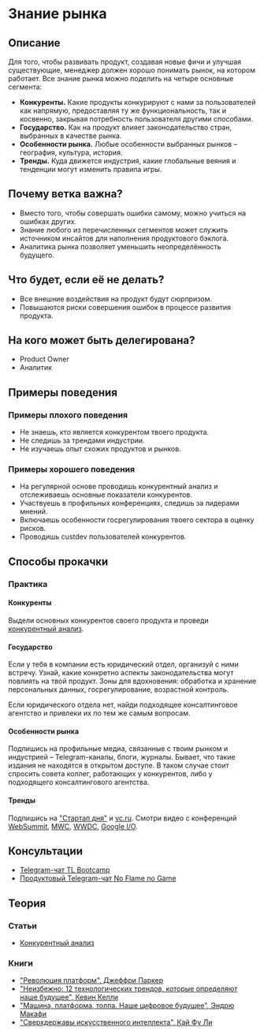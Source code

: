 # Знание рынка
## Описание
Для того, чтобы развивать продукт, создавая новые фичи и улучшая существующие, менеджер должен хорошо понимать рынок, на котором работает. Все знание рынка можно поделить на четыре основные сегмента:
- **Конкуренты.** Какие продукты конкурируют с нами за пользователей как напрямую, предоставляя ту же функциональность, так и косвенно, закрывая потребность пользователя другими способами.
- **Государство.** Как на продукт влияет законодательство стран, выбранных в качестве рынка.
- **Особенности рынка.** Любые особенности выбранных рынков – география, культура, история.
- **Тренды.** Куда движется индустрия, какие глобальные веяния и тенденции могут изменить правила игры.

## Почему ветка важна?
- Вместо того, чтобы совершать ошибки самому, можно учиться на ошибках других.
- Знание любого из перечисленных сегментов может служить источником инсайтов для наполнения продуктового бэклога.
- Аналитика рынка позволяет уменьшить неопределённость будущего.

## Что будет, если её не делать?
- Все внешние воздействия на продукт будут сюрпризом.
- Повышаются риски совершения ошибок в процессе развития продукта.

## На кого может быть делегирована?
- Product Owner
- Аналитик

## Примеры поведения
### Примеры плохого поведения
- Не знаешь, кто является конкурентом твоего продукта.
- Не следишь за трендами индустрии.
- Не изучаешь опыт схожих продуктов и рынков.

### Примеры хорошего поведения
- На регулярной основе проводишь конкурентный анализ и отслеживаешь основные показатели конкурентов.
- Участвуешь в профильных конференциях, следишь за лидерами мнений.
- Включаешь особенности госрегулирования твоего сектора в оценку рисков.
- Проводишь custdev пользователей конкурентов.

## Способы прокачки
### Практика
#### Конкуренты
Выдели основных конкурентов своего продукта и проведи [конкурентный анализ](http://powerbranding.ru/competition/analiz-konkurentov-primer/).

#### Государство
Если у тебя в компании есть юридический отдел, организуй с ними встречу. Узнай, какие конкретно аспекты законодательства могут повлиять на твой продукт. Зоны для вдохновения: обработка и хранение персональных данных, госрегулирование, возрастной контроль.

Если юридического отдела нет, найди подходящее консалтинговое агентство и привлеки их по тем же самым вопросам.

#### Особенности рынка
Подпишись на профильные медиа, связанные с твоим рынком и индустрией – Telegram-каналы, блоги, журналы. Бывает, что такие издания не находятся в открытом доступе. В таком случае стоит спросить совета коллег, работающих у конкурентов, либо у подходящего консалтингового агентства.

#### Тренды
Подпишись на ["Стартап дня"](https://startupoftheday.ru/) и [vc.ru](http://vc.ru). Смотри видео с конференций [WebSummit](https://websummit.com), [MWC](https://www.mwcbarcelona.com/), [WWDC](https://developer.apple.com/wwdc19/), [Google I/O](https://events.google.com/io/).

## Консультации
- [Telegram-чат TL Bootcamp](https://tlinks.run/tlbootcamp)
- [Продуктовый Telegram-чат No Flame no Game](https://t.me/joinchat/BrfI2UHjvA2HbQNSW4Irog)

## Теория
### Статьи
- [Конкурентный анализ](http://powerbranding.ru/competition/analiz-konkurentov/)

### Книги
- ["Революция платформ", Джеффри Паркер](https://www.goodreads.com/book/show/36317518)
- ["Неизбежно: 12 технологических трендов, которые определяют наше будущее", Кевин Келли](https://www.goodreads.com/book/show/35710167)
- ["Машина, платформа, толпа. Наше цифровое будущее", Эндрю Макафи](https://www.goodreads.com/book/show/42964299)
- ["Сверхдержавы искусственного интеллекта", Кай Фу Ли](https://www.mann-ivanov-ferber.ru/books/sverhderzhavy-iskusstvennogo-intellekta/)
